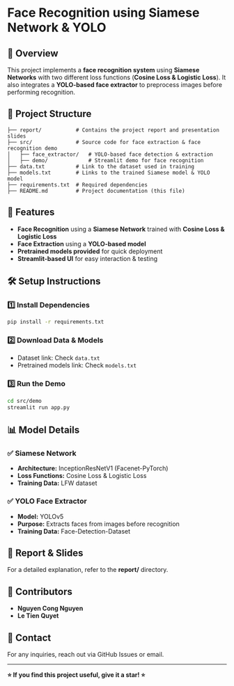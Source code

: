 # Face Recognition using Siamese Network & YOLO

## 📌 Overview
This project implements a **face recognition system** using **Siamese Networks** with two different loss functions (**Cosine Loss & Logistic Loss**). It also integrates a **YOLO-based face extractor** to preprocess images before performing recognition.

## 📂 Project Structure
```
├── report/           # Contains the project report and presentation slides
├── src/              # Source code for face extraction & face recognition demo
│   ├── face_extractor/   # YOLO-based face detection & extraction
│   ├── demo/             # Streamlit demo for face recognition
├── data.txt          # Link to the dataset used in training
├── models.txt        # Links to the trained Siamese model & YOLO model
├── requirements.txt  # Required dependencies
├── README.md         # Project documentation (this file)
```

## 🚀 Features
- **Face Recognition** using a **Siamese Network** trained with **Cosine Loss & Logistic Loss**
- **Face Extraction** using a **YOLO-based model**
- **Pretrained models provided** for quick deployment
- **Streamlit-based UI** for easy interaction & testing

## 🛠 Setup Instructions
### 1️⃣ Install Dependencies
```bash
pip install -r requirements.txt
```

### 2️⃣ Download Data & Models
- Dataset link: Check `data.txt`
- Pretrained models link: Check `models.txt`

### 3️⃣ Run the Demo
```bash
cd src/demo
streamlit run app.py
```

## 📊 Model Details
### ✅ Siamese Network
- **Architecture:** InceptionResNetV1 (Facenet-PyTorch)
- **Loss Functions:** Cosine Loss & Logistic Loss
- **Training Data:** LFW dataset

### ✅ YOLO Face Extractor
- **Model:** YOLOv5
- **Purpose:** Extracts faces from images before recognition
- **Training Data:** Face-Detection-Dataset 

## 📜 Report & Slides
For a detailed explanation, refer to the **report/** directory.

## 🤝 Contributors
- **Nguyen Cong Nguyen**  
- **Le Tien Quyet** 

## 📧 Contact
For any inquiries, reach out via GitHub Issues or email.

---
**⭐ If you find this project useful, give it a star! ⭐**
